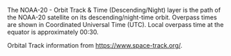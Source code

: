 The NOAA-20 - Orbit Track & Time (Descending/Night) layer is the path of the NOAA-20 satellite on its descending/night-time orbit. Overpass times are shown in Coordinated Universal Time (UTC). Local overpass time at the equator is approximately 00:30.

Orbital Track information from <https://www.space-track.org/>.
